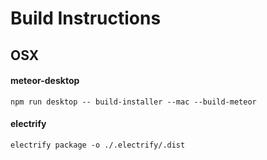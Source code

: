 Build Instructions
==================


## OSX

#### meteor-desktop
`npm run desktop -- build-installer --mac --build-meteor`

#### electrify

`electrify package -o ./.electrify/.dist`

